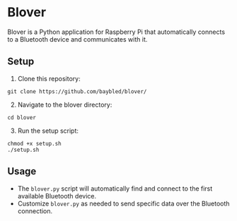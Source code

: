 # Blover

Blover is a Python application for Raspberry Pi that automatically connects to a Bluetooth device and communicates with it.

## Setup

1. Clone this repository:
```
git clone https://github.com/baybled/blover/
```

2. Navigate to the blover directory:
```
cd blover
```

3. Run the setup script:
```
chmod +x setup.sh
./setup.sh
```

## Usage

- The `blover.py` script will automatically find and connect to the first available Bluetooth device.
- Customize `blover.py` as needed to send specific data over the Bluetooth connection.
